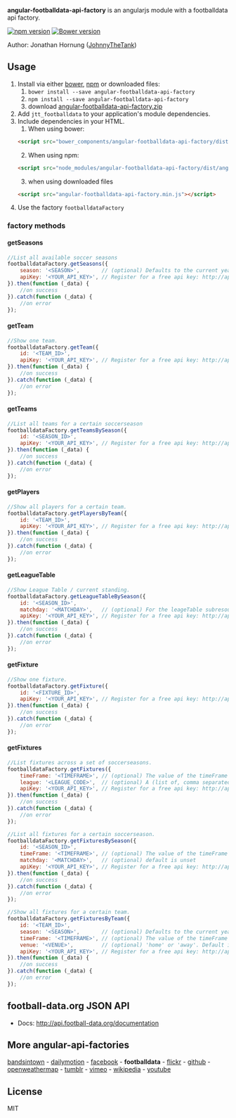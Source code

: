 **angular-footballdata-api-factory** is an angularjs module with a footballdata api factory.

[![npm version](https://badge.fury.io/js/angular-footballdata-api-factory.png)](https://badge.fury.io/js/angular-footballdata-api-factory)
[![Bower version](https://badge.fury.io/bo/angular-footballdata-api-factory.png)](https://badge.fury.io/bo/angular-footballdata-api-factory)
 
Author: Jonathan Hornung ([JohnnyTheTank](https://github.com/JohnnyTheTank))

## Usage

1. Install via either [bower](http://bower.io/), [npm](https://www.npmjs.com/) or downloaded files:
    1. `bower install --save angular-footballdata-api-factory`
    2. `npm install --save angular-footballdata-api-factory`
    3. download [angular-footballdata-api-factory.zip](https://github.com/JohnnyTheTank/angular-footballdata-api-factory/zipball/master)
2. Add `jtt_footballdata` to your application's module dependencies.
3. Include dependencies in your HTML.
    1. When using bower:
    ```html
    <script src="bower_components/angular-footballdata-api-factory/dist/angular-footballdata-api-factory.min.js"></script>
    ```
    2. When using npm:
    ```html
    <script src="node_modules/angular-footballdata-api-factory/dist/angular-footballdata-api-factory.min.js"></script>
    ```
    3. when using downloaded files
    ```html
    <script src="angular-footballdata-api-factory.min.js"></script>
    ```
4. Use the factory `footballdataFactory`


### factory methods

#### getSeasons

```js
//List all available soccer seasons
footballdataFactory.getSeasons({
    season: '<SEASON>',       // (optional) Defaults to the current year, given as 4 digit like '2015'
    apiKey: '<YOUR_API_KEY>', // Register for a free api key: http://api.football-data.org/register
}).then(function (_data) {
    //on success
}).catch(function (_data) {
    //on error
});
```

#### getTeam

```js
//Show one team.
footballdataFactory.getTeam({
    id: '<TEAM_ID>',
    apiKey: '<YOUR_API_KEY>', // Register for a free api key: http://api.football-data.org/register
}).then(function (_data) {
    //on success
}).catch(function (_data) {
    //on error
});
```

#### getTeams

```js
//List all teams for a certain soccerseason
footballdataFactory.getTeamsBySeason({
    id: '<SEASON_ID>',
    apiKey: '<YOUR_API_KEY>', // Register for a free api key: http://api.football-data.org/register
}).then(function (_data) {
    //on success
}).catch(function (_data) {
    //on error
});
```

#### getPlayers

```js
//Show all players for a certain team.
footballdataFactory.getPlayersByTeam({
    id: '<TEAM_ID>',
    apiKey: '<YOUR_API_KEY>', // Register for a free api key: http://api.football-data.org/register
}).then(function (_data) {
    //on success
}).catch(function (_data) {
    //on error
});
```

#### getLeagueTable

```js
//Show League Table / current standing.
footballdataFactory.getLeagueTableBySeason({
    id: '<SEASON_ID>',
    matchday: '<MATCHDAY>',   // (optional) For the leageTable subresource, the matchday defaults to the current matchday. For former seasons the last matchday is taken.
    apiKey: '<YOUR_API_KEY>', // Register for a free api key: http://api.football-data.org/register
}).then(function (_data) {
    //on success
}).catch(function (_data) {
    //on error
});
```


#### getFixture

```js
//Show one fixture.
footballdataFactory.getFixture({
    id: '<FIXTURE_ID>',
    apiKey: '<YOUR_API_KEY>', // Register for a free api key: http://api.football-data.org/register
}).then(function (_data) {
    //on success
}).catch(function (_data) {
    //on error
});
```

#### getFixtures

```js
//List fixtures across a set of soccerseasons.
footballdataFactory.getFixtures({
    timeFrame: '<TIMEFRAME>', // (optional) The value of the timeFrame argument must start with either p(ast) or n(ext), representing a timeframe either in the past or future. It is followed by a number in the range 1..99. It defaults to n7 in the fixture resource and is unset for fixture as a subresource. For instance: p6 would return all fixtures in the last 6 days, whereas n23 would result in returning all fixtures in the next 23 days.
    league: '<LEAGUE_CODE>',  // (optional) A (list of, comma separated) league-code(s). Default is unset and means all available. See the soccerseason list resource for currently available leagues or the appendix of the full documentation for a table of all league codes http://api.football-data.org/docs/latest/index.html
    apiKey: '<YOUR_API_KEY>', // Register for a free api key: http://api.football-data.org/register
}).then(function (_data) {
    //on success
}).catch(function (_data) {
    //on error
});
```

```js
//List all fixtures for a certain soccerseason.
footballdataFactory.getFixturesBySeason({
    id: '<SEASON_ID>',
    timeFrame: '<TIMEFRAME>', // (optional) The value of the timeFrame argument must start with either p(ast) or n(ext), representing a timeframe either in the past or future. It is followed by a number in the range 1..99. It defaults to n7 in the fixture resource and is unset for fixture as a subresource. For instance: p6 would return all fixtures in the last 6 days, whereas n23 would result in returning all fixtures in the next 23 days.
    matchday: '<MATCHDAY>',   // (optional) default is unset
    apiKey: '<YOUR_API_KEY>', // Register for a free api key: http://api.football-data.org/register
}).then(function (_data) {
    //on success
}).catch(function (_data) {
    //on error
});
```

```js
//Show all fixtures for a certain team.
footballdataFactory.getFixturesByTeam({
    id: '<TEAM_ID>',
    season: '<SEASON>',       // (optional) Defaults to the current year, given as 4 digit like '2015'
    timeFrame: '<TIMEFRAME>', // (optional) The value of the timeFrame argument must start with either p(ast) or n(ext), representing a timeframe either in the past or future. It is followed by a number in the range 1..99. It defaults to n7 in the fixture resource and is unset for fixture as a subresource. For instance: p6 would return all fixtures in the last 6 days, whereas n23 would result in returning all fixtures in the next 23 days.
    venue: '<VENUE>',         // (optional) 'home' or 'away'. Default is unset and means to return all fixtures.
    apiKey: '<YOUR_API_KEY>', // Register for a free api key: http://api.football-data.org/register
}).then(function (_data) {
    //on success
}).catch(function (_data) {
    //on error
});
```

## football-data.org JSON API

* Docs: http://api.football-data.org/documentation

## More angular-api-factories
[bandsintown](https://github.com/JohnnyTheTank/angular-bandsintown-api-factory) - [dailymotion](https://github.com/JohnnyTheTank/angular-dailymotion-api-factory) - [facebook](https://github.com/JohnnyTheTank/angular-facebook-api-factory) -  **footballdata** - [flickr](https://github.com/JohnnyTheTank/angular-flickr-api-factory) - [github](https://github.com/JohnnyTheTank/angular-github-api-factory) - [openweathermap](https://github.com/JohnnyTheTank/angular-openweathermap-api-factory) - [tumblr](https://github.com/JohnnyTheTank/angular-tumblr-api-factory) - [vimeo](https://github.com/JohnnyTheTank/angular-vimeo-api-factory) - [wikipedia](https://github.com/JohnnyTheTank/angular-wikipedia-api-factory) - [youtube](https://github.com/JohnnyTheTank/angular-youtube-api-factory)


## License

MIT